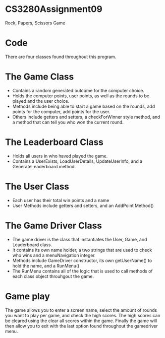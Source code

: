 # CS3280Assignment09
Rock, Papers, Scissors Game

# Code 
There are four classes found throughout this program. 
# The Game Class
- Contains a random generated outcome for the computer choice. 
- Holds the computer points, user points, as well as the rounds to be played and the user choice. 
- Methods include being able to start a game based on the rounds, add points for the computer, add points for the user. 
- Others include getters and setters, a checkForWinner style method, and a method that can tell you who won the current round. 

# The Leaderboard Class
- Holds all users in who haved played the game. 
- Contains a UserExists, LoadUserDetails, UpdateUserInfo, and a GenerateLeaderboard method. 

# The User Class 
- Each user has their total win points and a name
- User Methods include getters and setters, and an AddPoint Method()

# The Game Driver Class 
- The game driver is the class that instantiates the User, Game, and Leaderboard class. 
- It contains its own name holder, a two strings that are used to check who wins and a menuNavigation integer. 
- Methods include GameDriver constructor, its own getUserName() to hold the name, and a RunMenu()
- The RunMenu contains all of the logic that is used to call methods of each class object throuhgout the game. 

# Game play 
The game allows you to enter a screen name, select the amount of rounds you want to play per game, and check the high scores. The high scores can be cleared using the clear all scores within the game. Finally the game will then allow you to exit with the last option found throughout the gamedriver menu. 


